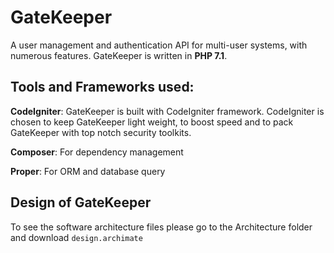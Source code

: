 # GateKeeper
A user management and authentication API for multi-user systems, with numerous features. GateKeeper is written in __PHP 7.1__.

## Tools and Frameworks used:
__CodeIgniter__: GateKeeper is built with CodeIgniter framework. CodeIgniter is chosen to keep GateKeeper light weight, to boost speed and to pack GateKeeper with top notch security toolkits.

__Composer__: For dependency management

__Proper__: For ORM and database query

## Design of GateKeeper
To see the software architecture files please go to the Architecture folder and download `design.archimate`